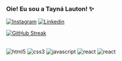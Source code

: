 

### Oie! Eu sou a Tayná Lauton! ✨ 


[![Instagram](https://img.shields.io/badge/Instagram-E4405F?style=for-the-badge&logo=instagram&logoColor=white)](https://instagram.com/taynalauton)
[![Linkedin](https://img.shields.io/badge/LinkedIn-0077B5?style=for-the-badge&logo=linkedin&logoColor=white)](https://www.linkedin.com/in/tayna-lauton/)



  
[![GitHub Streak](https://streak-stats.demolab.com?user=TaynaLauton&theme=synthwave&hide_border=true)](https://git.io/streak-stats)

<div style="display: inline-block"><br/>
    <img align="center" alt="html5" src="https://img.shields.io/badge/HTML5-E34F26?style=for-the-badge&logo=html5&logoColor=white" />
    <img align="center" alt="css3" src="https://img.shields.io/badge/CSS3-1572B6?style=for-the-badge&logo=css3&logoColor=white" />
    <img align="center" alt="javascript" src="https://img.shields.io/badge/JavaScript-323330?style=for-the-badge&logo=javascript&logoColor=F7DF1E" />
    <img align="center" alt="react" src="https://img.shields.io/badge/TypeScript-007ACC?style=for-the-badge&logo=typescript&logoColor=white" />
    <img align="center" alt="react" src="https://img.shields.io/badge/React-20232A?style=for-the-badge&logo=react&logoColor=61DAFB" />
</div>

